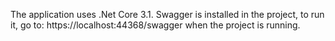 The application uses .Net Core 3.1.
Swagger is installed in the project, to run it, go to: https://localhost:44368/swagger when the project is running.
